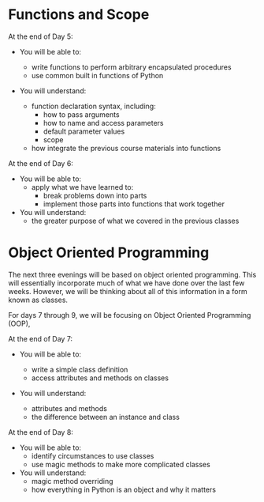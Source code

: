 # Functions and Scope

At the end of Day 5:

* You will be able to:
	* write functions to perform arbitrary encapsulated procedures
	* use common built in functions of Python

* You will understand:
	* function declaration syntax, including:
		* how to pass arguments
		* how to name and access parameters
		* default parameter values
		* scope
	* how integrate the previous course materials into functions

At the end of Day 6:

* You will be able to:
	* apply what we have learned to:
		* break problems down into parts
		* implement those parts into functions that work together
* You will understand:
	* the greater purpose of what we covered in the previous classes

# Object Oriented Programming

The next three evenings will be based on object oriented programming.  This will essentially incorporate much of what we have done over the last few weeks.  However, we will be thinking about all of this information in a form known as classes.

For days 7 through 9, we will be focusing on Object Oriented Programming (OOP),

At the end of Day 7:

* You will be able to:
	* write a simple class definition
	* access attributes and methods on classes

* You will understand:
	* attributes and methods
	* the difference between an instance and class

At the end of Day 8:

* You will be able to:
	* identify circumstances to use classes
	* use magic methods to make more complicated classes
* You will understand:
	* magic method overriding
	* how everything in Python is an object and why it matters
